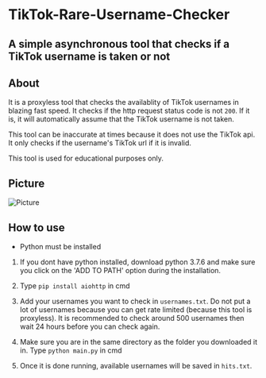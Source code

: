 # TikTok-Rare-Username-Checker
## A simple asynchronous tool that checks if a TikTok username is taken or not

## About
It is a proxyless tool that checks the availablity of TikTok usernames in blazing fast
speed. It checks if the http request status code is not ```200```. If it is, it will automatically assume that the TikTok username is not taken. 

This tool can be inaccurate at times because it does not use the TikTok api. It only checks if the username's TikTok url if it is invalid.

This tool is used for educational purposes only. 

## Picture
![Picture](https://i.ibb.co/Nxv536d/Screenshot-156.png)

## How to use
- Python must be installed

1. If you dont have python installed, download python 3.7.6
and make sure you click on the 'ADD TO PATH' option during
the installation.

2. Type ```pip install aiohttp``` in cmd

3.  Add your usernames you want to check in ```usernames.txt```. Do not put a lot of usernames because you can get rate limited (because this tool is proxyless). It is recommended to check around 500 usernames then wait 24 hours before you can check again.  

4.  Make sure you are in the same directory as the folder you downloaded it in. Type
```python main.py``` in cmd

5. Once it is done running, available usernames will be saved in ```hits.txt```. 
